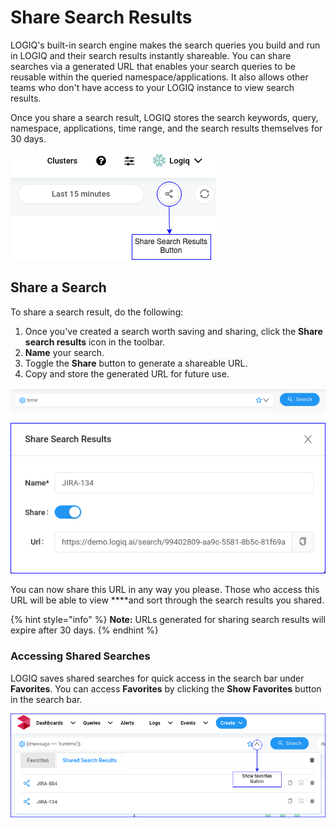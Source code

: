 # Share Search Results

LOGIQ's built-in search engine makes the search queries you build and run in LOGIQ and their search results instantly shareable. You can share searches via a generated URL that enables your search queries to be reusable within the queried namespace/applications. It also allows other teams who don't have access to your LOGIQ instance to view search results.

Once you share a search result, LOGIQ stores the search keywords, query, namespace, applications, time range, and the search results themselves for 30 days.

![](../../.gitbook/assets/untitled-diagram.png)

## Share a Search

To share a search result, do the following:

1. Once you've created a search worth saving and sharing, click the **Share search results** icon in the toolbar.  
2. **Name** your search.
3. Toggle the **Share** button to generate a shareable URL.
4. Copy and store the generated URL for future use.

![The Share search results button](../../.gitbook/assets/image%20%286%29.png)

![Naming your search and generating a shareable URL](../../.gitbook/assets/untitled-diagram-1-.png)

You can now share this URL in any way you please. Those who access this URL will be able to view ****and sort through the search results you shared.

{% hint style="info" %}
**Note:** URLs generated for sharing search results will expire after 30 days. 
{% endhint %}

### Accessing Shared Searches

LOGIQ saves shared searches for quick access in the search bar under **Favorites**. You can access **Favorites** by clicking the **Show Favorites** button in the search bar. 

![](../../.gitbook/assets/share-search-3-.png)





